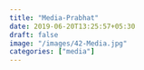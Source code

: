 ```yaml
---
title: "Media-Prabhat"
date: 2019-06-20T13:25:57+05:30
draft: false
image: "/images/42-Media.jpg"
categories: ["media"]
---
```


